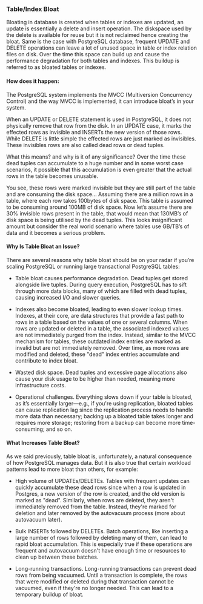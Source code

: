 ### Table/Index Bloat

Bloating in database is created when tables or indexes are updated, an update is essentially a delete and insert operation. The diskspace used by the delete is available for reuse but it is not reclaimed hence creating the bloat. Same is the case with PostgreSQL database, frequent UPDATE and DELETE operations can leave a lot of unused space in table or index relation files on disk. Over the time this space can build up and cause the performance degradation for both tables and indexes. This buildup is referred to as bloated tables or indexes.

#### How does it happen:
The PostgreSQL system implements the MVCC (Multiversion Concurrency Control) and the way MVCC is implemented, it can introduce bloat’s in your system.

When an UPDATE or DELETE statement is used in PostgreSQL, it does not physically remove that row from the disk. In an UPDATE case, it marks the effected rows as invisible and INSERTs the new version of those rows. While DELETE is little simple the effected rows are just marked as invisibles. These invisibles rows are also called dead rows or dead tuples.

What this means? and why is it of any significance? Over the time these dead tuples can accumulate to a huge number and in some worst case scenarios, it possible that this accumulation is even greater that the actual rows in the table becomes unusable. 

You see, these rows were marked invisible but they are still part of the table and are consuming the disk space… Assuming there are a million rows in a table, where each row takes 100bytes of disk space. This table is assumed to be consuming around 100MB of disk space. Now let’s assume there are 30% invisible rows present in the table, that would mean that 130MB’s of disk space is being utilised by the dead tuples. This looks insignificant amount but consider the real world scenario where tables use GB/TB’s of data and it becomes a serious problem.

#### Why Is Table Bloat an Issue? 

There are several reasons why table bloat should be on your radar if you’re scaling PostgreSQL or running large transactional PostgreSQL tables:

* Table bloat causes performance degradation. Dead tuples get stored alongside live tuples. During query execution, PostgreSQL has to sift through more data blocks, many of which are filled with dead tuples, causing increased  I/O and slower queries.  

* Indexes also become bloated, leading to even slower lookup times. Indexes, at their core, are data structures that provide a fast path to rows in a table based on the values of one or several columns. When rows are updated or deleted in a table, the associated indexed values are not immediately purged from the index. Instead, similar to the MVCC mechanism for tables, these outdated index entries are marked as invalid but are not immediately removed. Over time, as more rows are modified and deleted, these "dead" index entries accumulate and contribute to index bloat.

* Wasted disk space. Dead tuples and excessive page allocations also cause your disk usage to be higher than needed, meaning more infrastructure costs. 

* Operational challenges. Everything slows down if your table is bloated, as it’s essentially larger—e.g., if you're using replication, bloated tables can cause replication lag since the replication process needs to handle more data than necessary; backing up a bloated table takes longer and requires more storage; restoring from a backup can become more time-consuming; and so on. 

#### What Increases Table Bloat? 
As we said previously, table bloat is, unfortunately, a natural consequence of how PostgreSQL manages data. But it is also true that certain workload patterns lead to more bloat than others, for example: 

* High volume of UPDATEs/DELETEs. Tables with frequent updates can quickly accumulate these dead rows since when a row is updated in Postgres, a new version of the row is created, and the old version is marked as "dead". Similarly, when rows are deleted, they aren't immediately removed from the table. Instead, they're marked for deletion and later removed by the autovacuum process (more about autovacuum later).

* Bulk INSERTs followed by DELETEs. Batch operations, like inserting a large number of rows followed by deleting many of them, can lead to rapid bloat accumulation. This is especially true if these operations are frequent and autovacuum doesn't have enough time or resources to clean up between these batches.

* Long-running transactions. Long-running transactions can prevent dead rows from being vacuumed. Until a transaction is complete, the rows that were modified or deleted during that transaction cannot be vacuumed, even if they're no longer needed. This can lead to a temporary buildup of bloat.


